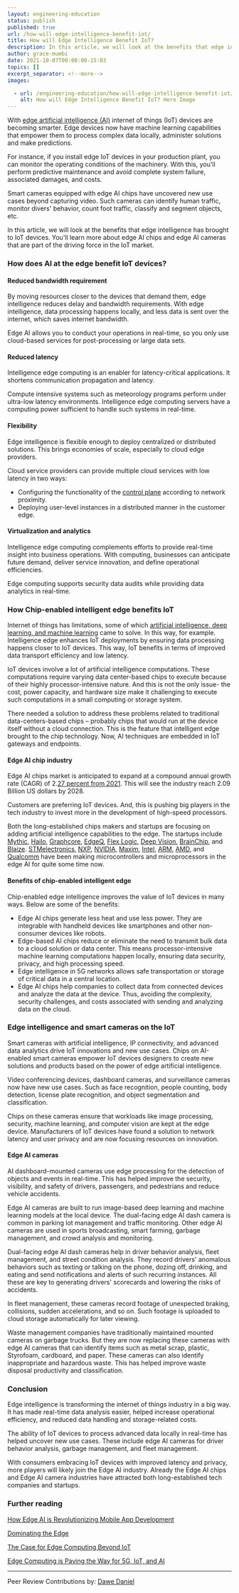 ```yaml
---
layout: engineering-education
status: publish
published: true 
url: /how-will-edge-intelligence-benefit-iot/
title: How will Edge Intelligence Benefit IoT?
description: In this article, we will look at the benefits that edge intelligence has brought to IoT devices. We will learn more about edge AI chips and edge AI cameras that are part of the driving force in the IoT market.
author: grace-mumbi
date: 2021-10-07T00:00:00-15:03
topics: []
excerpt_separator: <!--more-->
images:

  - url: /engineering-education/how-will-edge-intelligence-benefit-iot/hero.jpg
    alt: How will Edge Intelligence Benefit IoT? Hero Image 
---
```

With [edge artificial intelligence (AI)](/engineering-education/edge-artificial-intelligence-and-mobile-development/) internet of things (IoT) devices are becoming smarter. Edge devices now have machine learning capabilities that empower them to process complex data locally, administer solutions and make predictions. 
<!--more-->
For instance, if you install edge IoT devices in your production plant, you can monitor the operating conditions of the machinery. With this, you'll perform predictive maintenance and avoid complete system failure, associated damages, and costs.

Smart cameras equipped with edge AI chips have uncovered new use cases beyond capturing video. Such cameras can identify human traffic, monitor divers' behavior, count foot traffic, classify and segment objects, etc.

In this article, we will look at the benefits that edge intelligence has brought to IoT devices. You'll learn more about edge AI chips and edge AI cameras that are part of the driving force in the IoT market.

### How does AI at the edge benefit IoT devices?
#### Reduced bandwidth requirement
By moving resources closer to the devices that demand them, edge intelligence reduces delay and bandwidth requirements. With edge intelligence, data processing happens locally, and less data is sent over the internet, which saves internet bandwidth. 

Edge AI allows you to conduct your operations in real-time, so you only use cloud-based services for post-processing or large data sets.

#### Reduced latency
Intelligence edge computing is an enabler for latency-critical applications. It shortens communication propagation and latency. 

Compute intensive systems such as meteorology programs perform under ultra-low latency environments. Intelligence edge computing servers have a computing power sufficient to handle such systems in real-time.

#### Flexibility
Edge intelligence is flexible enough to deploy centralized or distributed solutions. This brings economies of scale, especially to cloud edge providers. 

Cloud service providers can provide multiple cloud services with low latency in two ways:
- Configuring the functionality of the [control plane](https://www.techtarget.com/searchnetworking/definition/control-plane-CP#) according to network proximity.
- Deploying user-level instances in a distributed manner in the customer edge.

#### Virtualization and analytics
Intelligence edge computing complements efforts to provide real-time insight into business operations. With computing, businesses can anticipate future demand, deliver service innovation, and define operational efficiencies. 

Edge computing supports security data audits while providing data analytics in real-time.

### How Chip-enabled intelligent edge benefits IoT
Internet of things has limitations, some of which [artificial intelligence, deep learning, and machine learning](/engineering-education/differences-between-artificial-intelligence-machine-learning-and-deep-learning/) came to solve. In this way, for example. Intelligence edge enhances IoT deployments by ensuring data processing happens closer to IoT devices. This way, IoT benefits in terms of improved data transport efficiency and low latency.

IoT devices involve a lot of artificial intelligence computations. These computations require varying data center-based chips to execute because of their highly processor-intensive nature. And this is not the only issue- the cost, power capacity, and hardware size make it challenging to execute such computations in a small computing or storage system.

There needed a solution to address these problems related to traditional data-centers-based chips – probably chips that would run at the device itself without a cloud connection. This is the feature that intelligent edge brought to the chip technology. Now, AI techniques are embedded in IoT gateways and endpoints.

#### Edge AI chip industry
Edge AI chips market is anticipated to expand at a compound annual growth rate (CAGR) of 2.[27 percent from 2021](https://www.verifiedmarketresearch.com/product/edge-artificial-intelligence-chips-market/). This will see the industry reach 2.09 Billion US dollars by 2028. 

Customers are preferring IoT devices. And, this is pushing big players in the tech industry to invest more in the development of high-speed processors.

Both the long-established chips makers and startups are focusing on adding artificial intelligence capabilities to the edge. The startups include [Mythic](https://www.mythic-ai.com/), [Hailo](https://hailo.ai/), [Graphcore](https://www.graphcore.ai/), [EdgeQ](https://edgeq.io/), [Flex Logic](https://flex-logix.com/), [Deep Vision](https://deepvision.io/), [BrainChip](https://brainchipinc.com/), and [Blaize](https://www.blaize.com/). [STMelectronics](https://www.st.com/content/st_com/en.html), [NXP](https://www.nxp.com/), [NVIDIA](https://www.nvidia.com/en-us/), [Maxim](https://www.maxim.com/), [Intel](https://www.intel.com/content/www/us/en/homepage.html), [ARM](https://www.arm.com/), [AMD](https://www.amd.com/en), and [Qualcomm](https://www.qualcomm.com/) have been making microcontrollers and microprocessors in the edge AI for quite some time now.

#### Benefits of chip-enabled intelligent edge
Chip-enabled edge intelligence improves the value of IoT devices in many ways. Below are some of the benefits:
- Edge AI chips generate less heat and use less power. They are integrable with handheld devices like smartphones and other non-consumer devices like robots.
- Edge-based AI chips reduce or eliminate the need to transmit bulk data to a cloud solution or data center. This means processor-intensive machine learning computations happen locally, ensuring data security, privacy, and high processing speed.
- Edge intelligence in 5G networks allows safe transportation or storage of critical data in a central location.
- Edge AI chips help companies to collect data from connected devices and analyze the data at the device. Thus, avoiding the complexity, security challenges, and costs associated with sending and analyzing data on the cloud.

### Edge intelligence and smart cameras on the IoT
Smart cameras with artificial intelligence, IP connectivity, and advanced data analytics drive IoT innovations and new use cases. Chips on AI-enabled smart cameras empower IoT devices designers to create new solutions and products based on the power of edge artificial intelligence. 

Video conferencing devices, dashboard cameras, and surveillance cameras now have new use cases. Such as face recognition, people counting, body detection, license plate recognition, and object segmentation and classification.

Chips on these cameras ensure that workloads like image processing, security, machine learning, and computer vision are kept at the edge device. Manufacturers of IoT devices have found a solution to network latency and user privacy and are now focusing resources on innovation.

#### Edge AI cameras
AI dashboard-mounted cameras use edge processing for the detection of objects and events in real-time. This has helped improve the security, visibility, and safety of drivers, passengers, and pedestrians and reduce vehicle accidents.

Edge AI cameras are built to run image-based deep learning and machine learning models at the local device. The dual-facing edge AI dash camera is common in parking lot management and traffic monitoring. Other edge AI cameras are used in sports broadcasting, smart farming, garbage management, and crowd analysis and monitoring.

Dual-facing edge AI dash cameras help in driver behavior analysis, fleet management, and street condition analysis. They record drivers' anomalous behaviors such as texting or talking on the phone, dozing off, drinking, and eating and send notifications and alerts of such recurring instances. All these are key to generating drivers' scorecards and lowering the risks of accidents.

In fleet management, these cameras record footage of unexpected braking, collisions, sudden accelerations, and so on. Such footage is uploaded to cloud storage automatically for later viewing.

Waste management companies have traditionally maintained mounted cameras on garbage trucks. But they are now replacing these cameras with edge AI cameras that can identify items such as metal scrap, plastic, Styrofoam, cardboard, and paper. These cameras can also identify inappropriate and hazardous waste. This has helped improve waste disposal productivity and classification.

### Conclusion
Edge intelligence is transforming the internet of things industry in a big way. It has made real-time data analysis easier, helped increase operational efficiency, and reduced data handling and storage-related costs. 

The ability of IoT devices to process advanced data locally in real-time has helped uncover new use cases. These include edge AI cameras for driver behavior analysis, garbage management, and fleet management.

With consumers embracing IoT devices with improved latency and privacy, more players will likely join the Edge AI industry. Already the Edge AI chips and Edge AI camera industries have attracted both long-established tech companies and startups.

### Further reading
[How Edge AI is Revolutionizing Mobile App Development](/engineering-education/edge-artificial-intelligence-and-mobile-development/)

[Dominating the Edge](/blog/dominating-edge-compute/)

[The Case for Edge Computing Beyond IoT](/blog/edge-computing-beyond-iot/)

[Edge Computing is Paving the Way for 5G, IoT, and AI](/blog/edge-computing-5g-iot-ai/)

---
Peer Review Contributions by: [Dawe Daniel](/engineering-education/authors/dawe-daniel/)